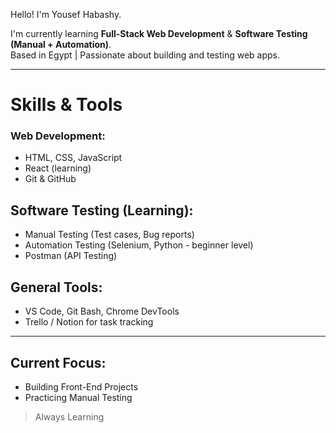 Hello! I'm Yousef Habashy.

 I'm currently learning **Full-Stack Web Development** & **Software Testing (Manual + Automation)**.  
 Based in Egypt |  Passionate about building and testing web apps.

---

# Skills & Tools

###  Web Development:
- HTML, CSS, JavaScript
- React (learning)
- Git & GitHub

## Software Testing (Learning):
- Manual Testing (Test cases, Bug reports)
- Automation Testing (Selenium, Python - beginner level)
- Postman (API Testing)

## General Tools:
- VS Code, Git Bash, Chrome DevTools
- Trello / Notion for task tracking

---

## Current Focus:
- Building Front-End Projects
- Practicing Manual Testing


>  Always Learning 
